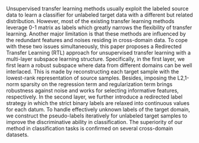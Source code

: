 Unsupervised transfer learning methods usually exploit the labeled source data to learn a classifier for unlabeled target data with a different but related distribution. However, most of the existing transfer learning methods leverage 0-1 matrix as labels which greatly narrows the flexibility of transfer learning. Another major limitation is that these methods are influenced by the redundant features and noises residing in cross-domain data. To cope with these two issues simultaneously, this paper proposes a Redirected Transfer Learning (RTL) approach for unsupervised transfer learning with a multi-layer subspace learning structure. Specifically, in the first layer, we first learn a robust subspace where data from different domains can be well interlaced. This is made by reconstructing each target sample with the lowest-rank representation of source samples. Besides, imposing the L2,1-norm sparsity on the regression term and regularization term brings robustness against noise and works for selecting informative features, respectively. In the second layer, we further introduce a redirected label strategy in which the strict binary labels are relaxed into continuous values for each datum. To handle effectively unknown labels of the target domain, we construct the pseudo-labels iteratively for unlabeled target samples to improve the discriminative ability in classification. The superiority of our method in classification tasks is confirmed on several cross-domain datasets.
